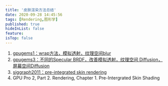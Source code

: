 ```yaml
---
title: '皮肤渲染方法总结'
date: 2020-09-28 14:45:56
tags: [Rendering,图形学]
published: true
hideInList: false
feature: 
isTop: false
---
```

1. [gpugems1：wrap方法，模拟透射，纹理空间blur](https://developer.nvidia.com/gpugems/gpugems/part-iii-materials/chapter-16-real-time-approximations-subsurface-scattering)
2. [gpugems3：不同的Specular BRDF，改善模拟透射，纹理空间 Diffusion，屏幕空间Diffusion](https://developer.nvidia.com/gpugems/gpugems3/part-iii-rendering/chapter-14-advanced-techniques-realistic-real-time-skin)
3. [siggraph2011：pre-integrated skin rendering](https://www.slideshare.net/leegoonz/penner-preintegrated-skin-rendering-siggraph-2011-advances-in-realtime-rendering-course)
4. GPU Pro 2, Part 2. Rendering, Chapter 1. Pre-Intergrated Skin Shading